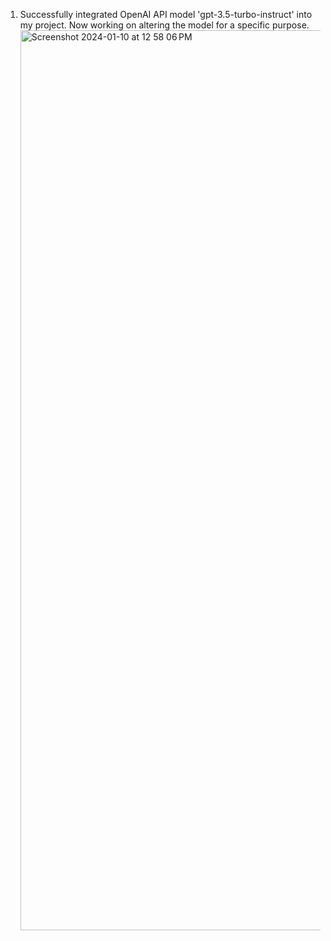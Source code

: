 1. Successfully integrated OpenAI API model 'gpt-3.5-turbo-instruct' into my project. Now working on altering the model for a specific purpose.
   <img width="1440" alt="Screenshot 2024-01-10 at 12 58 06 PM" src="https://github.com/ammaarmelethil/AmmaarGPT/assets/100314064/7cb6a146-0df5-44ba-b30d-3fcc976de9c0">

